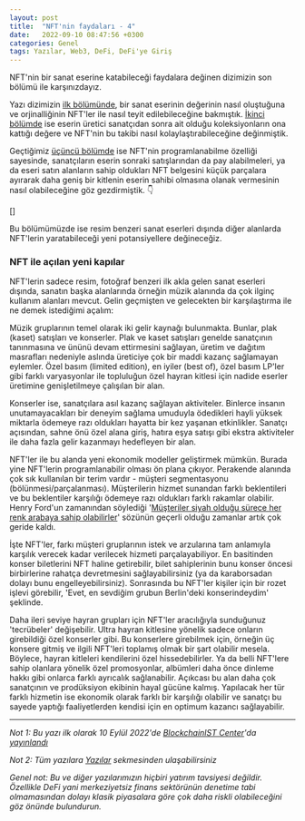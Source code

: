 ```yaml
---
layout: post
title:  "NFT'nin faydaları - 4"
date:   2022-09-10 08:47:56 +0300
categories: Genel
tags: Yazılar, Web3, DeFi, DeFi'ye Giriş
---
```


NFT'nin bir sanat eserine katabileceği faydalara değinen dizimizin son bölümü ile karşınızdayız. 

Yazı dizimizin [ilk bölümünde](/genel/2022/08/10/nftnin-faydalari-III.html), bir sanat eserinin değerinin nasıl oluştuğuna ve orjinalliğinin NFT'ler ile nasıl teyit edilebileceğine bakmıştık. [İkinci bölümde]() ise eserin üretici sanatçıdan sonra ait olduğu koleksiyonların ona kattığı değere ve NFT'nin bu takibi nasıl kolaylaştırabileceğine değinmiştik. 

Geçtiğimiz [üçüncü bölümde]() ise NFT'nin programlanabilme özelliği sayesinde, sanatçıların eserin sonraki satışlarından da pay alabilmeleri, ya da eseri satın alanların sahip oldukları NFT belgesini küçük parçalara ayırarak daha geniş bir kitlenin eserin sahibi olmasına olanak vermesinin nasıl olabileceğine göz gezdirmiştik. 👇

[]

Bu bölümümüzde ise resim benzeri sanat eserleri dışında diğer alanlarda NFT'lerin yaratabileceği yeni potansiyellere değineceğiz. 

### NFT ile açılan yeni kapılar

NFT'lerin sadece resim, fotoğraf benzeri ilk akla gelen sanat eserleri dışında, sanatın başka alanlarında örneğin müzik alanında da çok ilginç kullanım alanları mevcut. Gelin geçmişten ve gelecekten bir karşılaştırma ile ne demek istediğimi açalım: 

Müzik gruplarının temel olarak iki gelir kaynağı bulunmakta. Bunlar, plak (kaset) satışları ve konserler. Plak ve kaset satışları genelde sanatçının tanınmasına ve ününü devam ettirmesini sağlayan, üretim ve dağıtım masrafları nedeniyle aslında üreticiye çok bir maddi kazanç sağlamayan eylemler. Özel basım (limited edition), en iyiler (best of), özel basım LP'ler gibi farklı varyasyonlar ile topluluğun özel hayran kitlesi için nadide eserler üretimine genişletilmeye çalışılan bir alan. 

Konserler ise, sanatçılara asıl kazanç sağlayan aktiviteler. Binlerce insanın unutamayacakları bir deneyim sağlama umuduyla ödedikleri hayli yüksek miktarla ödemeye razı oldukları hayatta bir kez yaşanan etkinlikler. Sanatçı açısından, sahne önü özel alana giriş, hatıra eşya satışı gibi ekstra aktiviteler ile daha fazla gelir kazanmayı hedefleyen bir alan. 

NFT'ler ile bu alanda yeni ekonomik modeller geliştirmek mümkün. Burada yine NFT'lerin programlanabilir olması ön plana çıkıyor. Perakende alanında çok sık kullanılan bir terim vardır - müşteri segmentasyonu (bölünmesi/parçalanması). Müşterilerin hizmet sunandan farklı beklentileri ve bu beklentiler karşılığı ödemeye razı oldukları farklı rakamlar olabilir. Henry Ford'un zamanından söylediği '[Müşteriler siyah olduğu sürece her renk arabaya sahip olabilirler](https://www.goodreads.com/quotes/23494-any-customer-can-have-a-car-painted-any-colour-that)' sözünün geçerli olduğu zamanlar artık çok geride kaldı.  

İşte NFT'ler, farkı müşteri gruplarının istek ve arzularına tam anlamıyla karşılık verecek kadar verilecek hizmeti parçalayabiliyor. En basitinden konser biletlerini NFT haline getirebilir, bilet sahiplerinin bunu konser öncesi birbirlerine rahatça devretmesini sağlayabilirsiniz (ya da karaborsadan dolayı bunu engelleyebilirsiniz). Sonrasında bu NFT'ler kişiler için bir rozet işlevi görebilir, 'Evet, en sevdiğim grubun Berlin'deki konserindeydim' şeklinde.  

Daha ileri seviye hayran grupları için NFT'ler aracılığıyla sunduğunuz 'tecrübeler' değişebilir. Ultra hayran kitlesine yönelik sadece onların girebildiği özel konserler gibi. Bu konserlere girebilmek için, örneğin üç konsere gitmiş ve ilgili NFT'leri toplamış olmak bir şart olabilir mesela. Böylece, hayran kitleleri kendilerini özel hissedebilirler. Ya da belli NFT'lere sahip olanlara yönelik özel promosyonlar, albümleri daha önce dinleme hakkı gibi onlarca farklı ayrıcalık sağlanabilir. Açıkcası bu alan daha çok sanatçının ve prodüksiyon ekibinin hayal gücüne kalmış. Yapılacak her tür farklı hizmetin ise ekonomik olarak farklı bir karşılığı olabilir ve sanatçı bu sayede yaptığı faaliyetlerden kendisi için en optimum kazancı sağlayabilir. 

---

*Not 1: Bu yazı ilk olarak 10 Eylül 2022'de [BlockchainIST Center](https://medium.com/blockchainist-center)'da [yayınlandı]()*

*Not 2: Tüm yazılara [Yazılar](/articles/) sekmesinden ulaşabilirsiniz*

*Genel not: Bu ve diğer yazılarımızın hiçbiri yatırım tavsiyesi değildir. Özellikle DeFi yani merkeziyetsiz finans sektörünün denetime tabi olmamasından dolayı klasik piyasalara göre çok daha riskli olabileceğini göz önünde bulundurun.* 
